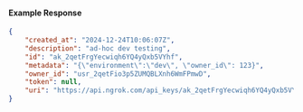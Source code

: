 <!-- Code generated for API Clients. DO NOT EDIT. -->

#### Example Response

```json
{
	"created_at": "2024-12-24T10:06:07Z",
	"description": "ad-hoc dev testing",
	"id": "ak_2qetFrgYecwiqh6YQ4yQxb5VYhf",
	"metadata": "{\"environment\":\"dev\", \"owner_id\": 123}",
	"owner_id": "usr_2qetFio3p5ZUMQBLXnh6WmFPmwD",
	"token": null,
	"uri": "https://api.ngrok.com/api_keys/ak_2qetFrgYecwiqh6YQ4yQxb5VYhf"
}
```
